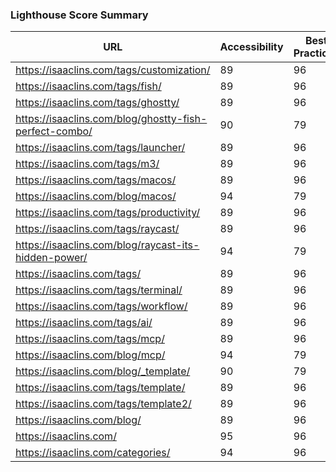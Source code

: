 ### Lighthouse Score Summary
| URL | Accessibility | Best Practices | Performance | SEO |
|-----|---------------|----------------|-------------|-----|
| https://isaaclins.com/tags/customization/ | 89 | 96 | 100 | 90 |
| https://isaaclins.com/tags/fish/ | 89 | 96 | 100 | 90 |
| https://isaaclins.com/tags/ghostty/ | 89 | 96 | 100 | 90 |
| https://isaaclins.com/blog/ghostty-fish-perfect-combo/ | 90 | 79 | 76 | 100 |
| https://isaaclins.com/tags/launcher/ | 89 | 96 | 100 | 90 |
| https://isaaclins.com/tags/m3/ | 89 | 96 | 100 | 90 |
| https://isaaclins.com/tags/macos/ | 89 | 96 | 100 | 90 |
| https://isaaclins.com/blog/macos/ | 94 | 79 | 100 | 100 |
| https://isaaclins.com/tags/productivity/ | 89 | 96 | 100 | 90 |
| https://isaaclins.com/tags/raycast/ | 89 | 96 | 100 | 90 |
| https://isaaclins.com/blog/raycast-its-hidden-power/ | 94 | 79 | 90 | 100 |
| https://isaaclins.com/tags/ | 89 | 96 | 100 | 90 |
| https://isaaclins.com/tags/terminal/ | 89 | 96 | 100 | 90 |
| https://isaaclins.com/tags/workflow/ | 89 | 96 | 100 | 90 |
| https://isaaclins.com/tags/ai/ | 89 | 96 | 100 | 90 |
| https://isaaclins.com/tags/mcp/ | 89 | 96 | 100 | 90 |
| https://isaaclins.com/blog/mcp/ | 94 | 79 | 100 | 100 |
| https://isaaclins.com/blog/_template/ | 90 | 79 | 100 | 100 |
| https://isaaclins.com/tags/template/ | 89 | 96 | 100 | 90 |
| https://isaaclins.com/tags/template2/ | 89 | 96 | 100 | 90 |
| https://isaaclins.com/blog/ | 89 | 96 | 100 | 90 |
| https://isaaclins.com/ | 95 | 96 | 100 | 80 |
| https://isaaclins.com/categories/ | 94 | 96 | 100 | 90 |
